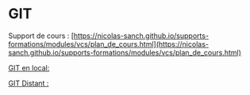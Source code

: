 # GIT

Support de cours : [https://nicolas-sanch.github.io/supports-formations/modules/vcs/plan_de_cours.html](https://nicolas-sanch.github.io/supports-formations/modules/vcs/plan_de_cours.html)

[GIT en local:](GIT%20en%20local%20105d6ab9337f805f9cb8dbdd2a23c8de.md)

[GIT Distant :](GIT%20Distant%20105d6ab9337f802fafd7efd33e5c0c3a.md)